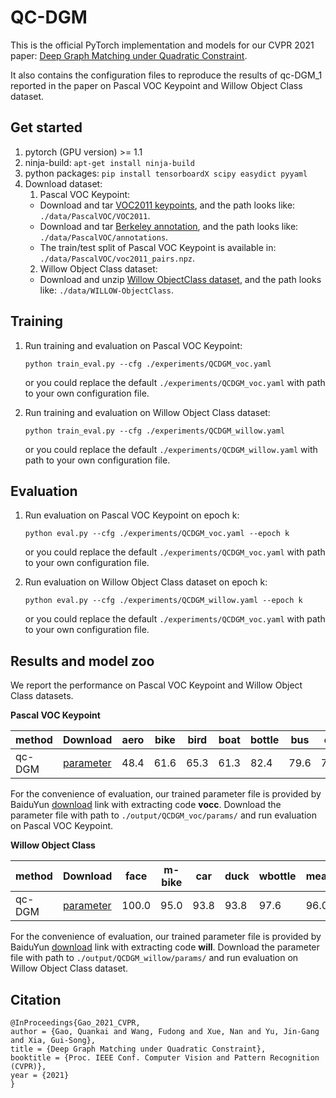 # QC-DGM
This is the official PyTorch implementation and models for our CVPR 2021 paper: [Deep Graph Matching under Quadratic Constraint](https://Zerg-Overmind.github.io/files/cvpr2021_Gao.pdf).

It also contains the configuration files to reproduce the results of qc-DGM_1 reported in the paper on Pascal VOC Keypoint and Willow Object Class dataset.

## Get started

1. pytorch (GPU version) >= 1.1 
2. ninja-build: ``apt-get install ninja-build``
3. python packages: ``pip install tensorboardX scipy easydict pyyaml``
4. Download dataset:
   1. Pascal VOC Keypoint:
     * Download and tar [VOC2011 keypoints](http://host.robots.ox.ac.uk/pascal/VOC/voc2011/index.html), and the path looks like: ``./data/PascalVOC/VOC2011``.
     * Download and tar [Berkeley annotation](https://www2.eecs.berkeley.edu/Research/Projects/CS/vision/shape/poselets/voc2011_keypoints_Feb2012.tgz), and the path looks like: ``./data/PascalVOC/annotations``.
     * The train/test split of Pascal VOC Keypoint is available in: ``./data/PascalVOC/voc2011_pairs.npz``.
   2. Willow Object Class dataset:
     * Download and unzip [Willow ObjectClass dataset](http://www.di.ens.fr/willow/research/graphlearning/WILLOW-ObjectClass_dataset.zip), and the path looks like: ``./data/WILLOW-ObjectClass``.

## Training

1. Run training and evaluation on Pascal VOC Keypoint:

   ``python train_eval.py --cfg ./experiments/QCDGM_voc.yaml``
   
   or you could replace the default ``./experiments/QCDGM_voc.yaml`` with path to your own configuration file.
2. Run training and evaluation on Willow Object Class dataset:

   ``python train_eval.py --cfg ./experiments/QCDGM_willow.yaml`` 
  
   or you could replace the default ``./experiments/QCDGM_willow.yaml`` with path to your own configuration file.
   
## Evaluation

1. Run evaluation on Pascal VOC Keypoint on epoch k:

   ``python eval.py --cfg ./experiments/QCDGM_voc.yaml --epoch k`` 

   or you could replace the default ``./experiments/QCDGM_voc.yaml`` with path to your own configuration file.
2. Run evaluation on Willow Object Class dataset on epoch k:  
    
   ``python eval.py --cfg ./experiments/QCDGM_willow.yaml --epoch k`` 
   
   or you could replace the default ``./experiments/QCDGM_voc.yaml`` with path to your own configuration file.
   
## Results and model zoo
We report the performance on Pascal VOC Keypoint and Willow Object Class datasets.

**Pascal VOC Keypoint**

|  method  | Download | aero | bike | bird | boat | bottle |  bus  | car  | cat  | chair | cow  | table | dog  | horse | mbike | person | plant | sheep | sofa | train |  tv  |   mean   |
| -------- | -------- | ---- | ---- | ---- | ---- | ------ | ----- | ---- | ---- | ----- | ---- | ----- | ---- | ----- | ----- | ------ | ----- | ----- | ---- | ----- | ---- | -------- |
|  qc-DGM  | [parameter](https://drive.google.com/file/d/1239Lx5jt08-s5g-CyfDHRekA92hUl8bC/view?usp=sharing)| 48.4 | 61.6 | 65.3 | 61.3 |  82.4  | 79.6 | 74.3 | 72.0 | 41.8 | 68.8 | 65.0 | 66.1 | 70.9 | 69.6 |  48.2  | 92.1 | 69.0 | 66.7 | 90.4 | 91.8 |  69.3  |

For the convenience of evaluation, our trained parameter file is provided by BaiduYun [download](https://pan.baidu.com/s/1GyyZtbtJBBt6A3FL51ZqrQ) link with extracting code **vocc**. Download the parameter file with path to ``./output/QCDGM_voc/params/`` and run evaluation on Pascal VOC Keypoint.

**Willow Object Class**

| method | Download | face | m-bike | car |  duck  | wbottle |  mean  |
| -------| -------- |------| ------ | --- | ------ | ------- | -------|
| qc-DGM | [parameter](https://drive.google.com/file/d/16jhOBpAEUREbqjxzjoW0KbsJkWOZfJ_i/view?usp=sharing) | 100.0 | 95.0 | 93.8 | 93.8 |  97.6 | 96.0 |  

For the convenience of evaluation, our trained parameter file is provided by BaiduYun [download](https://pan.baidu.com/s/1MA8eQrAUIDBzjBKt520lmg) link with extracting code **will**. Download the parameter file with path to ``./output/QCDGM_willow/params/`` and run evaluation on Willow Object Class dataset. 
 
## Citation
```text
@InProceedings{Gao_2021_CVPR,
author = {Gao, Quankai and Wang, Fudong and Xue, Nan and Yu, Jin-Gang and Xia, Gui-Song},
title = {Deep Graph Matching under Quadratic Constraint},
booktitle = {Proc. IEEE Conf. Computer Vision and Pattern Recognition (CVPR)},
year = {2021}
}
